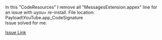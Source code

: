 In this "CodeResources" I remove all "MessagesExtension.appex" line for an issue with uyou+ re-install.
File location: Payload\YouTube.app\_CodeSignature\
Issue solved for me.

[Issue Link](https://github.com/qnblackcat/uYouPlus/issues/360#issuecomment-1214204795)
